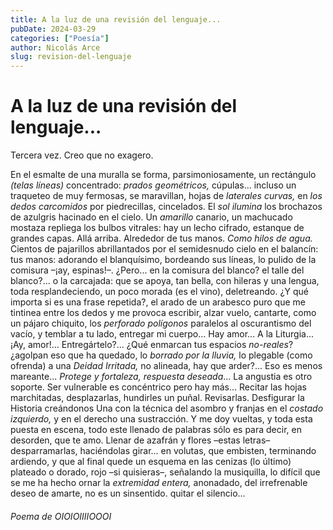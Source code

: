 ```yaml
---
title: A la luz de una revisión del lenguaje...
pubDate: 2024-03-29
categories: ["Poesía"]
author: Nicolás Arce
slug: revision-del-lenguaje
---
```


# A la luz de una revisión del lenguaje...

Tercera vez. Creo que no exagero.

En el esmalte de una muralla se forma, parsimoniosamente, un rectángulo _(telas líneas)_
concentrado: _prados geométricos,_ cúpulas... incluso un traqueteo de muy fermosas, se
maravillan, hojas de _laterales curvas,_ en _los dedos carcomidos_ por piedrecillas, cincelados.
El _sol ilumina_ los brochazos de azulgris hacinado en el cielo. Un _amarillo_ canario, un
machucado mostaza repliega los bulbos vitrales: hay un lecho cifrado, estanque de
grandes capas. Allá arriba. Alrededor de tus manos. _Como hilos de agua._ Cientos de
pajarillos abrillantados por el semidesnudo cielo en el balancín: tus manos: adorando el
blanquísimo, bordeando sus líneas, lo pulido de la comisura –¡ay, espinas!–. ¿Pero... en la
comisura del blanco? el talle del blanco?... o la carcajada: que se apoya, tan bella, con
hileras y una lengua, toda resplandeciendo, un poco morada (es el vino), deletreando. ¿Y
qué importa si es una frase repetida?, el arado de un arabesco puro que me tintinea entre
los dedos y me provoca escribir, alzar vuelo, cantarte, como un pájaro chiquito, los
_perforado polígonos_ paralelos al oscurantismo del vacío, y temblar a tu lado, entregar mi
cuerpo... Hay amor... A la Liturgia... ¡Ay, amor!... Entregártelo?... ¿Qué enmarcan tus
espacios _no-reales_? ¿agolpan eso que ha quedado, lo _borrado por la lluvia,_ lo plegable
(como ofrenda) a una _Deidad Irritada,_ no alineada, hay que arder?... Eso es menos
mareante... _Protege y fortaleza, respuesta deseada_... La angustia es otro soporte. Ser
vulnerable es concéntrico pero hay más... Recitar las hojas marchitadas, desplazarlas,
hundirles un puñal. Revisarlas. Desfigurar la Historia creándonos Una con la técnica del
asombro y franjas en el _costado izquierdo,_ y en el derecho una sustracción. Y me doy
vueltas, y toda esta puesta en escena, todo este llenado de palabras sólo es para decir, en
desorden, que te amo. Llenar de azafrán y flores –estas letras– desparramarlas,
haciéndolas girar... en volutas, que embisten, terminando ardiendo, y que al final quede
un esquema en las cenizas (lo último) plateado o dorado, rojo –si quisieras–, señalando
la musiquilla, lo difícil que se me ha hecho ornar la _extremidad entera,_ anonadado, del
irrefrenable deseo de amarte, no es un sinsentido. quitar el silencio...

###### Poema de _OIOIOIIIIOOOI_

